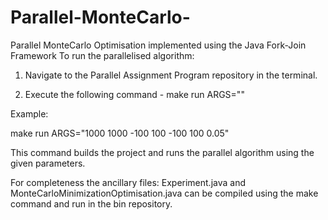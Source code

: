 # Parallel-MonteCarlo-
Parallel MonteCarlo Optimisation implemented using the Java Fork-Join Framework
To run the parallelised algorithm:

1) Navigate to the Parallel Assignment Program repository in the terminal.

2) Execute the following command - make run ARGS="<command line arguments>" 

Example:

make run ARGS="1000 1000 -100 100 -100 100 0.05"

This command builds the project and runs the parallel algorithm using the given parameters. 

For completeness the ancillary files: Experiment.java and MonteCarloMinimizationOptimisation.java can be compiled using the make command and run in the bin repository. 
